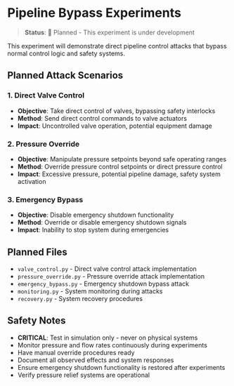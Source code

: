 # Pipeline Bypass Experiments

> **Status**: 🔄 Planned - This experiment is under development

This experiment will demonstrate direct pipeline control attacks that bypass normal control logic and safety systems.

## Planned Attack Scenarios

### 1. Direct Valve Control
- **Objective**: Take direct control of valves, bypassing safety interlocks
- **Method**: Send direct control commands to valve actuators
- **Impact**: Uncontrolled valve operation, potential equipment damage

### 2. Pressure Override
- **Objective**: Manipulate pressure setpoints beyond safe operating ranges
- **Method**: Override pressure control setpoints or direct pressure control
- **Impact**: Excessive pressure, potential pipeline damage, safety system activation

### 3. Emergency Bypass
- **Objective**: Disable emergency shutdown functionality
- **Method**: Override or disable emergency shutdown signals
- **Impact**: Inability to stop system during emergencies

## Planned Files

- `valve_control.py` - Direct valve control attack implementation
- `pressure_override.py` - Pressure override attack implementation
- `emergency_bypass.py` - Emergency shutdown bypass attack
- `monitoring.py` - System monitoring during attacks
- `recovery.py` - System recovery procedures

## Safety Notes

- **CRITICAL**: Test in simulation only - never on physical systems
- Monitor pressure and flow rates continuously during experiments
- Have manual override procedures ready
- Document all observed effects and system responses
- Ensure emergency shutdown functionality is restored after experiments
- Verify pressure relief systems are operational
